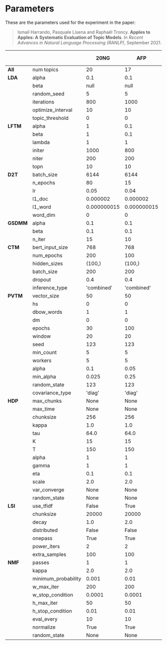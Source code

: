 # Parameters

These are the parameters used for the experiment in the paper:

> Ismail Harrando, Pasquale Lisena and Raphaël Troncy. **Apples to Apples: A Systematic Evaluation of Topic Models**. In _Recent Advances in Natural Language Processing (RANLP)_, September 2021.

|       	|                   	| 20NG        	| AFP         	| Yahoo-Balanced| Yahoo-Unbalanced |
|-------	|-------------------	|-------------	|-------------	|-------------	|-------------	|
| **All**   | num topics        	| 20          	| 17          	| 26          	| 26          	|
| **LDA**  	| alpha             	| 0.1         	| 0.1         	| 10         	| 10         	|
|       	| beta              	| null        	| null        	| null        	| null        	|
|       	| random_seed       	| 5           	| 5          	| 5            	| 5           	|
|       	| iterations        	| 800         	| 1000         	| 1500        	| 1400         	|
|       	| optimize_interval 	| 10          	| 10           	| 10          	| 20          	|
|       	| topic_threshold   	| 0           	| 0            	| 0           	| 0           	|
| **LFTM**  | alpha             	| 1           	| 0.1          	| 1.0         	| 1.0       	|
|       	| beta              	| 1           	| 0.1          	| 0.1         	| 0.1         	|
|       	| lambda            	| 1           	| 1            	| 1           	| 1           	|
|       	| initer            	| 1000        	| 800          	| 500         	| 1000         	|
|       	| niter             	| 200         	| 200          	| 100         	| 100         	|
|       	| topn              	| 10          	| 10           	| 10          	| 10          	|
| **D2T**  	| batch_size        	| 6144        	| 6144         	| 6144        	| 3072        	|
|       	| n_epochs          	| 80          	| 15           	| 20          	| 40          	|
|       	| lr                	| 0.05        	| 0.04         	| 0.05        	| 0.1        	|
|       	| l1_doc            	| 0.000002    	| 0.000002     	| 0.000002    	| 0.000002    	|
|       	| l1_word           	| 0.000000015  	| 0.000000015 	| 0.000000015 	| 0.000000015 	|
|       	| word_dim          	| 0           	| 0           	| 0           	| 0           	|
| **GSDMM** | alpha             	| 0.1         	| 0.1         	| 1.0         	| 1.0         	|
|       	| beta              	| 0.1         	| 0.1         	| 1.0         	| 1.0         	|
|       	| n_iter            	| 15          	| 10          	| 10          	| 10          	|
| **CTM**   | bert_input_size       | 768        	| 768      	    | 768      	    | 768         	|
|       	| num_epochs            | 200         	| 100     	    | 25     	    | 25         	|
|       	| hidden_sizes          | (100,)       	| (100,)        | (200,)        | (200,)        |
|       	| batch_size           	| 200          	| 200          	| 200          	| 10          	|
|       	| dropout           	| 0.4          	| 0.4          	| 0.4          	| 10          	|
|       	| inference_type       	| 'combined' 	| 'combined'  	| 'combined'  	| 'combined'    |
| **PVTM**  | vector_size           | 50        	| 50            | 50            | 50         	|
|       	| hs                    | 0         	|  0      	    | 0      	    | 0.1         	|
|       	| dbow_words            | 1          	|  1        	|  1        	| 10          	|
|       	| dm                   	| 0          	|  0        	| 0         	| 10          	|
|       	| epochs       	        | 30 	        |  100        	| 100        	| 30          	|
|       	| window       	        | 20   	        |  20       	| 20       	    | 10          	|
|       	| seed       	        | 123 	        |  123       	| 123       	| 10          	|
|       	| min_count       	    | 5 	        |  5         	| 5         	| 10          	|
|       	| workers       	    | 5 	        |  5         	| 5         	| 10          	|
|       	| alpha       	        | 0.1    	    |  0.05         |  0.05         | 0.01          |
|       	| min_alpha       	    | 0.025 	    |  0.25        	| 0.25        	| 10          	|
|       	| random_state       	| 123 	        |  123         	| 123         	| 10          	|
|       	| covariance_type       | 'diag' 	    |  'diag'      	| 'diag'      	| 10          	|
| **HDP**   | max_chunks            | None        	| None          | None          | 0.1         	|
|       	| max_time              | None         	| None     	    | None     	    | 0.1         	|
|       	| chunksize             | 256         	| 256          	| 256          	| 10          	|
|       	| kappa                 | 1.0          	| 1.0          	| 1.0          	| 10          	|
|       	| tau       	        | 64.0 	        | 64.0        	| 64.0        	| 10          	|
|       	| K       	            | 15 	        | 15          	| 15          	| 10          	|
|       	| T       	            | 150 	        | 150          	| 150          	| 10          	|
|       	| alpha       	        | 1	            | 1         	| 1         	| 10          	|
|       	| gamma       	        | 1 	        | 1          	| 1          	| 10          	|
|       	| eta       	        | 0.1 	        | 0.1          	| 0.1          	| 0.1          	|
|       	| scale       	        | 2.0	        | 2.0          	| 2.0          	| 2.0          	|
|       	| var_converge       	| None 	        | None        	| None        	| 10          	|
|       	| random_state          | None 	        | None        	| None        	| 10          	|
| **LSI**   | use_tfidf             | False        	| True        	| True        	| True        	|
|       	| chunksize             | 20000         | 20000         | 20000         | 10          	|
|       	| decay                 | 1.0          	| 2.0          	| 2.0          	| 1.0          	|
|       	| distributed       	| False 	    | False      	| False      	| 10          	|
|       	| onepass       	    | True 	        | True       	| True       	| 10          	|
|       	| power_iters       	| 2 	        | 2         	| 2         	| 10          	|
|       	| extra_samples         | 100 	        | 100          	| 3000          | 3000        	|
| **NMF**   | passes                | 1        	    | 1        	    | 1        	    | 0.1         	|
|       	| kappa                 | 2.0         	| 2.0          	| 2.0          	| 10          	|
|       	| minimum_probability   | 0.001         | 0.01        	| 0.01        	| 10          	|
|       	| w_max_iter       	    | 200 	        | 200          	| 200          	| 10          	|
|       	| w_stop_condition      | 0.0001 	    | 0.0001      	| 0.0001      	| 10          	|
|       	| h_max_iter            | 50 	        | 50        	| 50        	| 10          	|
|       	| h_stop_condition      | 0.01 	        | 0.01       	| 0.01       	| 10          	|
|       	| eval_every            | 10 	        | 10          	| 10          	| 10          	|
|       	| normalize             | True 	        | True      	| True      	| 10          	|
|       	| random_state          | None 	        | None      	| None      	| 10          	|
